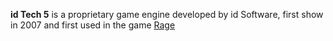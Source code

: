 **id Tech 5** is a proprietary game engine developed by id Software, first show in 2007 and first used in the game [Rage](https://steamdb.info/app/9200/)